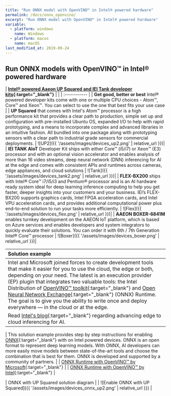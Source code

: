 ```yaml
---
title: "Run ONNX model with OpenVINO™ in Intel® powered hardware"
permalink: /docs/onnx_openvino/
excerpt: "Run ONNX model with OpenVINO™ in Intel® powered hardware"
variable:
  - platform: windows
    name: Windows
  - platform: macos
    name: macOS
last_modified_at: 2019-09-24
---
```


## Run ONNX models with OpenVINO™ in Intel® powered hardware

| **[Intel® powered Aaeon UP Squared and IEI Tank developer kits](https://software.intel.com/en-us/iot/cloud-analytics/microsoft-azure){:target="_blank"}** |  |
| :----------- |
| **Get good, better or best** Intel® powered developer kits come with one or multiple CPU choices - Atom™, Core™ and Xeon™. You can select to use the one that best fits your use case |
| **UP Squared** that comes with Intel's Atom™ processor is a high performance kit that provides a clear path to production, simple set up and configuration with pre-installed Ubuntu OS, expanded I/O to help with rapid prototyping, and a means to incorporate complex and advanced libraries in an intuitive fashion. All bundled into one package along with prototyping sensors with a clear path to industrial grade sensors for commercial deployments.  | ![UP2]({{ '/assets/images/devices_up2.png' | relative_url }})|
| **IEI TANK AIoT** Developer Kit ships with either Core™ (i5/i7) or Xeon™ (E3) processor and with an optional vision accelerator and enables analysis of more than 16 video streams, deep neural network (DNN) inferencing for AI at the edge and comes with consistent APIs and runtimes across cameras, edge appliances, and cloud solutions | ![Tank]({{ '/assets/images/devices_tank2.png' | relative_url }})| 
| **FLEX-BX200** ships with Intel® Core™ i7/i5/i3 and Pentium® processor and is an AI hardware ready system ideal for deep learning inference computing to help you get faster, deeper insights into your customers and your business. IEI’s FLEX-BX200 supports graphics cards, Intel FPGA acceleration cards, and Intel VPU acceleration cards, and provides additional computational power plus end-to-end solution to run your tasks more efficiently. | ![Flex]({{ '/assets/images/devices_flex.png' | relative_url }})| 
| **AAEON BOXER-6841M** enables turnkey development on the AAEON IoT platform, which is based on Azure services and enables developers and system integrators to quickly evaluate their solutions. You can order it with 6th / 7th Generation Intel® Core™ processor | ![Boxer]({{ '/assets/images/devices_boxer.png' | relative_url }})| 

| Solution example |
| :----------- |
|  Intel and Microsoft joined forces to create development tools that make it easier for you to use the cloud, the edge or both, depending on your need. The latest is an execution provider (EP) plugin that integrates two valuable tools: the Intel Distribution of [OpenVINO™ toolkit](https://software.intel.com/en-us/openvino-toolkit){:target="_blank"} and [Open Neural Network Exchange](https://onnx.ai/){:target="_blank"} (ONNX) Runtime. The goal is to give you the ability to write once and deploy everywhere — in the cloud or at the edge. 
Read [Intel's blog](https://blogs.intel.com/iot/2019/08/21/intel-and-microsoft-advance-edge-to-cloud-inference-for-ai/#gs.5vaef1){:target="_blank"} regarding advancing edge to cloud inferencing for AI. |

| This solution example provides step by step instructions for enabling [ONNX](https://onnx.ai/){:target="_blank"} with on Intel powered devices. ONNX is an open format to represent deep learning models. With ONNX, AI developers can more easily move models between state-of-the-art tools and choose the combination that is best for them. ONNX is developed and supported by a community of partners. |
| [ONNX Runtime with OpenVINO™ by Microsoft](https://github.com/Azure-Samples/onnxruntime-iot-edge/blob/master/README-ONNXRUNTIME-OpenVINO.md){:target="_blank"} | 
| [ONNX Runtime with OpenVINO™ by Intel](https://github.com/intel/Edge-Analytics-FaaS/tree/R1_2019/Azure-IoT-Edge/OnnxRuntime){:target="_blank"} |

| ONNX with UP Squared solution diagram |
| ![Enable ONNX with UP Squared]({{ '/assets/images/devices_onnx_up2.png' | relative_url }}) |

